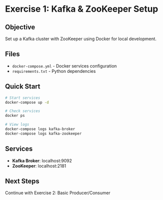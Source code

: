 # Exercise 1: Kafka & ZooKeeper Setup

## Objective
Set up a Kafka cluster with ZooKeeper using Docker for local development.

## Files
- `docker-compose.yml` - Docker services configuration
- `requirements.txt` - Python dependencies

## Quick Start
```bash
# Start services
docker-compose up -d

# Check services
docker ps

# View logs
docker-compose logs kafka-broker
docker-compose logs kafka-zookeeper
```

## Services
- **Kafka Broker**: localhost:9092
- **ZooKeeper**: localhost:2181

## Next Steps
Continue with Exercise 2: Basic Producer/Consumer
